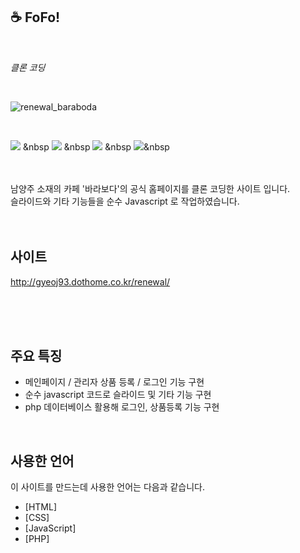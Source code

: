## ☕ FoFo!
<br>

*클론 코딩*

<br>

![renewal_baraboda](https://user-images.githubusercontent.com/84562763/134869590-6d5fc819-4cc0-4cb0-96d2-c3ad36e4ea50.gif)

<br>


<img src="https://img.shields.io/badge/HTML5-E34F26?style=flat-square&logo=HTML5&logoColor=white"/></a> &nbsp
<img src="https://img.shields.io/badge/CSS3-1572B6?style=flat-square&logo=CSS3&logoColor=white"/></a> &nbsp
<img src="https://img.shields.io/badge/JavaScript-F7DF1E?style=flat-square&logo=JavaScript&logoColor=white"/></a> &nbsp
<img src="https://img.shields.io/badge/PHP-777BB4?style=flat-square&logo=PHP&logoColor=white"/></a>&nbsp

<br>
<br>
남양주 소재의 카페 '바라보다'의 공식 홈페이지를 클론 코딩한 사이트 입니다.<br>
슬라이드와 기타 기능들을 순수 Javascript 로 작업하였습니다.
<br>
<br>
<br>

## 사이트
http://gyeoj93.dothome.co.kr/renewal/<br>
<br>
<br>

<br>

## 주요 특징
* 메인페이지 / 관리자 상품 등록 / 로그인 기능 구현  
* 순수 javascript 코드로 슬라이드 및 기타 기능 구현  
* php 데이터베이스 활용해 로그인, 상품등록 기능 구현    
<br>

## 사용한 언어
이 사이트를 만드는데 사용한 언어는 다음과 같습니다.

* [HTML]   
* [CSS]   
* [JavaScript]   
* [PHP]  
<br>

